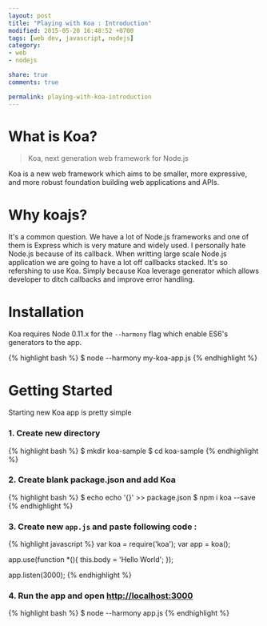 ```yaml
---
layout: post
title: "Playing with Koa : Introduction"
modified: 2015-05-20 16:48:52 +0700
tags: [web dev, javascript, nodejs]
category:
- web
- nodejs

share: true
comments: true

permalink: playing-with-koa-introduction
---
```


# What is Koa?
> Koa, next generation web framework for Node.js

Koa is a new web framework which aims to be smaller, more expressive, and more robust foundation building web applications and APIs.

# Why koajs?

It's a common question. We have a lot of Node.js frameworks and one of them is Express which is very mature and widely used. I personally hate Node.js because of its callback. When writting large scale Node.js application we are going to have a lot off callbacks stacked. It's so refershing to use Koa. Simply because Koa leverage generator which allows developer to ditch callbacks and improve error handling.

# Installation

Koa requires Node 0.11.x for the ```--harmony``` flag which enable ES6's generators to the app.

{% highlight bash %}
$ node --harmony my-koa-app.js
{% endhighlight %}

# Getting Started

Starting new Koa app is pretty simple

### 1. Create new directory 

{% highlight bash %}
$ mkdir koa-sample
$ cd koa-sample
{% endhighlight %}

### 2. Create blank package.json and add Koa

{% highlight bash %}
$ echo echo '{}' >> package.json 
$ npm i koa --save
{% endhighlight %}

### 3. Create new ```app.js``` and paste following code :

{% highlight javascript %}
var koa = require('koa');
var app = koa();

app.use(function *(){
  this.body = 'Hello World';
});

app.listen(3000);
{% endhighlight %}

### 4. Run the app and open [http://localhost:3000](http://localhost:3000)

{% highlight bash %}
$ node --harmony app.js
{% endhighlight %}